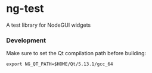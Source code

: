# ng-test
A test library for NodeGUI widgets

### Development
Make sure to set the Qt compilation path before building:
```
export NG_QT_PATH=$HOME/Qt/5.13.1/gcc_64
```